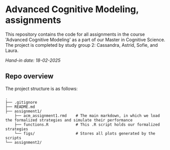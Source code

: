 # Advanced Cognitive Modeling, assignments
This repository contains the code for all assignments in the course 'Advanced Cognitive Modeling' as a part of our Master in Cognitive Science. The project is completed by study group 2: Cassandra, Astrid, Sofie, and Laura.


*Hand-in date: 18-02-2025*


## Repo overview
The project structure is as follows:

```
.
├── .gitignore
├── README.md
├── assignment1/
    ├── acm_assignment1.rmd    # The main markdown, in which we load the formalized strategies and simulate their performance
    ├── functions.R            # This .R script holds our formalized strategies
    └── figs/                  # Stores all plots generated by the scripts
└── assignment2/
```
